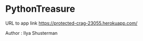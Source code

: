 # PythonTreasure

URL to app link https://protected-crag-23055.herokuapp.com/

Author :
Ilya Shusterman


